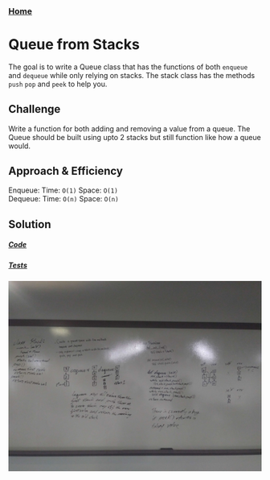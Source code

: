 ### [Home](../README.md)

# Queue from Stacks
The goal is to write a Queue class that has the functions of both `enqueue` and `dequeue` while only relying on stacks. The stack class has the methods `push` `pop` and `peek` to help you.

## Challenge
Write a function for both adding and removing a value from a queue. The Queue should be built using upto 2 stacks but still function like how a queue would.

## Approach & Efficiency
Enqueue: Time: `O(1)`   Space: `O(1)`<br>
Dequeue: Time: `O(n)`   Space: `O(n)`<br>

## Solution
##### [Code](./queue_with_stacks.py)
##### [Tests](./test_queue_with_stacks.py)
![Image](../../assets/Queue-With-Stacks.jpg)

